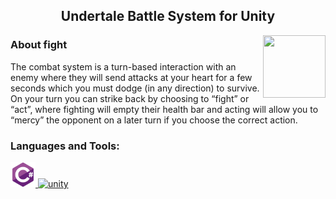 <h2 align="center">Undertale Battle System for Unity</h2>
<img align="right" width="100" height="100" src="https://art.pixilart.com/7c4606a37587a0f.png">
<h3 align="left">About fight</h3>
<p align="left">
The combat system is a turn-based interaction with an enemy where they will send attacks at your heart for a few seconds which you must dodge (in any direction) to survive. On your turn you can strike back by choosing to “fight” or “act”, where fighting will empty their health bar and acting will allow you to “mercy” the opponent on a later turn if you choose the correct action.
</p>

<h3 align="left">Languages and Tools:</h3>
<p align="left"> <a href="https://www.w3schools.com/cs/" target="_blank" rel="noreferrer"> <img src="https://raw.githubusercontent.com/devicons/devicon/master/icons/csharp/csharp-original.svg" alt="csharp" width="40" height="40"/> </a> <a href="https://unity.com/" target="_blank" rel="noreferrer"> <img src="https://www.vectorlogo.zone/logos/unity3d/unity3d-icon.svg" alt="unity" width="40" height="40"/> </a> </p>

